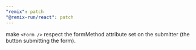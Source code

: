 ```yaml
---
"remix": patch
"@remix-run/react": patch
---
```


make `<Form />` respect the formMethod attribute set on the submitter (the button submitting the form).

